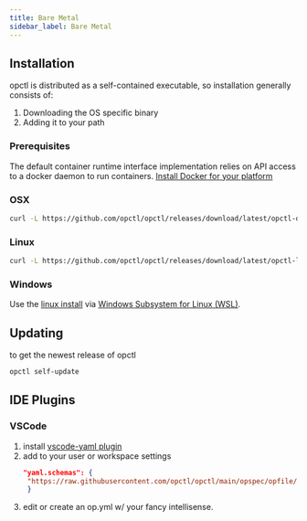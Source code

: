 ```yaml
---
title: Bare Metal
sidebar_label: Bare Metal
---
```

## Installation

opctl is distributed as a self-contained executable, so installation generally consists of:

1. Downloading the OS specific binary
2. Adding it to your path

### Prerequisites
The default container runtime interface implementation relies on API access to a docker daemon to run containers.
[Install Docker for your platform](https://docs.docker.com/install/)

### OSX

```bash
curl -L https://github.com/opctl/opctl/releases/download/latest/opctl-darwin-amd64.tgz | tar -xzv -C /usr/local/bin
```

### Linux

```bash
curl -L https://github.com/opctl/opctl/releases/download/latest/opctl-linux-amd64.tgz | sudo tar -xzv -C /usr/local/bin
```

### Windows

Use the [linux install](#linux) via [Windows Subsystem for Linux (WSL)](https://docs.microsoft.com/en-us/windows/wsl/).

## Updating
to get the newest release of opctl
```bash
opctl self-update
```

## IDE Plugins

### VSCode

1. install [vscode-yaml plugin](https://marketplace.visualstudio.com/items?itemName=redhat.vscode-yaml)
2. add to your user or workspace settings
   ```json
   "yaml.schemas": {
    "https://raw.githubusercontent.com/opctl/opctl/main/opspec/opfile/jsonschema.json": "/op.yml"
    }
    ```
3. edit or create an op.yml w/ your fancy intellisense.
